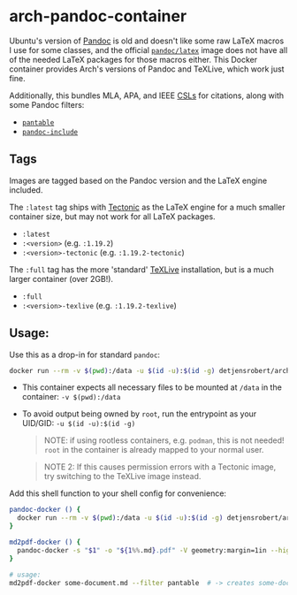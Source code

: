 # arch-pandoc-container

Ubuntu's version of [Pandoc](https://pandoc.org) is old and doesn't like some raw LaTeX macros I use for some classes,
and the official [`pandoc/latex`](https://hub.docker.com/repository/docker/pandoc/latex) image does not have all of the
needed LaTeX packages for those macros either. This Docker container provides Arch's versions of Pandoc and TeXLive,
which work just fine.

Additionally, this bundles MLA, APA, and IEEE [CSLs](https://github.com/citation-style-language/styles) for citations, along with some Pandoc
filters:

- [`pantable`](https://github.com/ickc/pantable)
- [`pandoc-include`](https://github.com/DCsunset/pandoc-include)

## Tags

Images are tagged based on the Pandoc version and the LaTeX engine included.

The `:latest` tag ships with [Tectonic](https://tectonic-typesetting.github.io) as the LaTeX engine for a much smaller container size, but may not work for all LaTeX packages.

- `:latest`
- `:<version>` (e.g. `:1.19.2`)
- `:<version>-tectonic` (e.g. `:1.19.2-tectonic`)

The `:full` tag has the more 'standard' [TeXLive](https://www.tug.org/texlive) installation, but is a much larger container (over 2GB!).

- `:full`
- `:<version>-texlive` (e.g. `:1.19.2-texlive`)

## Usage:

Use this as a drop-in for standard `pandoc`:

```bash
docker run --rm -v $(pwd):/data -u $(id -u):$(id -g) detjensrobert/arch-pandoc -s file.md -o file.pdf ...
```

- This container expects all necessary files to be mounted at `/data` in the container: `-v $(pwd):/data`

- To avoid output being owned by `root`, run the entrypoint as your UID/GID: `-u $(id -u):$(id -g)`
  > NOTE: if using rootless containers, e.g. `podman`, this is not needed! `root` in the container is already mapped to your normal user.

  > NOTE 2: If this causes permission errors with a Tectonic image, try switching to the TeXLive image instead.

Add this shell function to your shell config for convenience:

```bash
pandoc-docker () {
  docker run --rm -v $(pwd):/data -u $(id -u):$(id -g) detjensrobert/arch-pandoc $@
}

md2pdf-docker () {
  pandoc-docker -s "$1" -o "${1%%.md}.pdf" -V geometry:margin=1in --highlight=tango --citeproc ${@:2}
}

# usage:
md2pdf-docker some-document.md --filter pantable  # -> creates some-document.pdf
```
